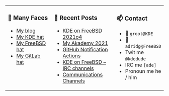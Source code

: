 
<table><tr>
  
<td valign="top" width="30%">
  
### 🙋 Many Faces

- [My blog](https://euroquis.nl/bobulate/)
- [My KDE hat](https://invent.kde.org/adridg)
- [My FreeBSD hat](https://wiki.freebsd.org/AdriaanDeGroot)
- [My GitLab hat](https://gitlab.com/adriaandegroot)
</td>

<td valign="top" width="40%">
  
### 💬 Recent Posts

<!-- BLOG-POST-LIST:START -->
- [KDE on FreeBSD 2021o4](https://euroquis.nl//freebsd/2021/06/27/freebsd-o4.html)
- [My Akademy 2021](https://euroquis.nl//kde/2021/06/20/akademy.html)
- [GitHub Notification Actions](https://euroquis.nl//calamares/2021/06/17/actions.html)
- [KDE on FreeBSD – IRC channels](https://euroquis.nl//freebsd/2021/05/30/kde-freebsd-communications.html)
- [Communications Channels](https://euroquis.nl//calamares/2021/05/26/calamares-communications.html)
<!-- BLOG-POST-LIST:END -->
</td>

<td valign="top" width="30%">
  
### 📫 Contact

- 📧 `groot@KDE`
- 📧 `adridg@FreeBSD`
- Twit me `@kdedude`
- IRC me `[ade]`
- Pronoun me he / him
</td>

</tr></table>
